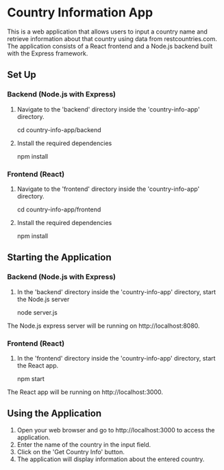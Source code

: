 # Country Information App

This is a web application that allows users to input a country name and retrieve information about that country using data from restcountries.com. The application consists of a React frontend and a Node.js backend built with the Express framework.

## Set Up

### Backend (Node.js with Express)

1. Navigate to the 'backend' directory inside the 'country-info-app' directory.

   cd country-info-app/backend

3. Install the required dependencies

    npm install

### Frontend (React)

1. Navigate to the 'frontend' directory inside the 'country-info-app' directory.

    cd country-info-app/frontend

2. Install the required dependencies

    npm install

## Starting the Application

### Backend (Node.js with Express)

1. In the 'backend' directory inside the 'country-info-app' directory, start the Node.js server 

    node server.js

The Node.js express server will be running on http://localhost:8080.

### Frontend (React)

1. In the 'frontend' directory inside the 'country-info-app' directory, start the React app.

    npm start

The React app will be running on http://localhost:3000.

## Using the Application

1. Open your web browser and go to http://localhost:3000 to access the application.
2. Enter the name of the country in the input field.
3. Click on the 'Get Country Info' button.
4. The application will display information about the entered country.

